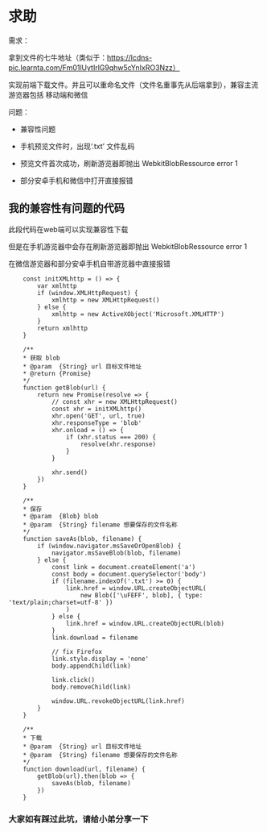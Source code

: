 # 求助

需求：

拿到文件的七牛地址（类似于：https://lcdns-pic.learnta.com/Fm01lUytIrlG9qhw5cYnIxRO3Nzz）

实现前端下载文件。并且可以重命名文件（文件名重事先从后端拿到），兼容主流游览器包括 移动端和微信

问题：

* 兼容性问题

* 手机预览文件时，出现‘.txt’ 文件乱码

* 预览文件首次成功，刷新游览器即抛出 WebkitBlobRessource error 1

* 部分安卓手机和微信中打开直接报错


## 我的兼容性有问题的代码

此段代码在web端可以实现兼容性下载

但是在手机游览器中会存在刷新游览器即抛出 WebkitBlobRessource error 1

在微信游览器和部分安卓手机自带游览器中直接报错

```
    const initXMLhttp = () => {
        var xmlhttp
        if (window.XMLHttpRequest) {
            xmlhttp = new XMLHttpRequest()
        } else {
            xmlhttp = new ActiveXObject('Microsoft.XMLHTTP')
        }
        return xmlhttp
    }

    /**
    * 获取 blob
    * @param  {String} url 目标文件地址
    * @return {Promise}
    */
    function getBlob(url) {
        return new Promise(resolve => {
            // const xhr = new XMLHttpRequest()
            const xhr = initXMLhttp()
            xhr.open('GET', url, true)
            xhr.responseType = 'blob'
            xhr.onload = () => {
                if (xhr.status === 200) {
                    resolve(xhr.response)
                }
            }

            xhr.send()
        })
    }

    /**
    * 保存
    * @param  {Blob} blob
    * @param  {String} filename 想要保存的文件名称
    */
    function saveAs(blob, filename) {
        if (window.navigator.msSaveOrOpenBlob) {
            navigator.msSaveBlob(blob, filename)
        } else {
            const link = document.createElement('a')
            const body = document.querySelector('body')
            if (filename.indexOf('.txt') >= 0) {
                link.href = window.URL.createObjectURL(
                    new Blob(['\uFEFF', blob], { type: 'text/plain;charset=utf-8' })
                )
            } else {
                link.href = window.URL.createObjectURL(blob)
            }
            link.download = filename

            // fix Firefox
            link.style.display = 'none'
            body.appendChild(link)

            link.click()
            body.removeChild(link)

            window.URL.revokeObjectURL(link.href)
        }
    }

    /**
    * 下载
    * @param  {String} url 目标文件地址
    * @param  {String} filename 想要保存的文件名称
    */
    function download(url, filename) {
        getBlob(url).then(blob => {
            saveAs(blob, filename)
        })
    }

```

### 大家如有踩过此坑，请给小弟分享一下
